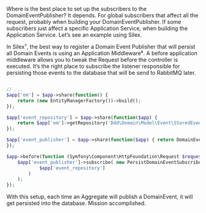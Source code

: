 Where is the best place to set up the subscribers to the DomainEventPublisher? It depends. For global subscribers that affect all the request, probably when building your DomainEventPublisher. If some subscribers just affect a specific Application Service, when building the Application Service. Let’s see an example using Silex.

In Silex⁷, the best way to register a Domain Event Publisher that will persist all Domain Events is using an Application Middleware⁸. A before application middleware allows you to tweak the Request before the controller is executed. It’s the right place to subscribe the listener responsible for persisting those events to the database that will be send to RabbitMQ later.

```php

// ...
$app['em'] = $app->share(function() {
    return (new EntityManagerFactory())->build();
});

$app['event_repository'] = $app->share(function($app) {
    return $app['em']->getRepository('Ddd\Domain\Model\Event\StoredEvent');
});

$app['event_publisher'] = $app->share(function($app) { return DomainEventPublisher::instance();
});

$app->before(function (Symfony\Component\HttpFoundation\Request $request) use ($app) {
    $app['event_publisher']->subscribe( new PersistDomainEventSubscriber(
            $app['event_repository']
        )
    );
});
```

With this setup, each time an Aggregate will publish a DomainEvent, it will get persisted into the database. Mission accomplished.

